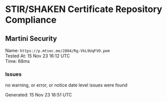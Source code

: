 # STIR/SHAKEN Certificate Repository Compliance

## Martini Security

Name: `https://p.mtsec.me/2884/Rg-VkL9UqFVO.pem`\
Tested At: 15 Nov 23 16:12 UTC\
Time: 68ms

### Issues

no warning, or error, or notice date level issues were found

Generated: 15 Nov 23 16:51 UTC